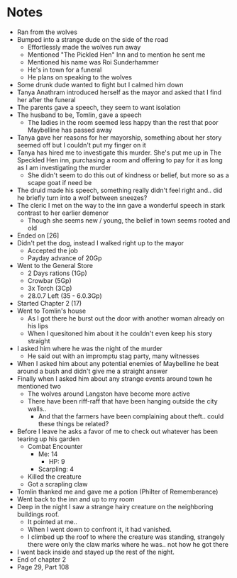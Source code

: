 # Notes
- Ran from the wolves
- Bumped into a strange dude on the side of the road
    - Effortlessly made the wolves run away
    - Mentioned "The Pickled Hen" Inn and to mention he sent me
    - Mentioned his name was Roi Sunderhammer
    - He's in town for a funeral
    - He plans on speaking to the wolves
- Some drunk dude wanted to fight but I calmed him down
- Tanya Anathram introduced herself as the mayor and asked that I find her after the funeral
- The parents gave a speech, they seem to want isolation
- The husband to be, Tomlin, gave a speech
    - The ladies in the room seemed less happy than the rest that poor Maybelline has passed away
- Tanya gave her reasons for her mayorship, something about her story seemed off but I couldn't put my finger on it
- Tanya has hired me to investigate this murder. She's put me up in The Speckled Hen inn, purchasing a room and offering to pay for it as long as I am investigating the murder
    - She didn't seem to do this out of kindness or belief, but more so as a scape goat if need be
- The druid made his speech, something really didn't feel right and.. did he briefly turn into a wolf between sneezes?
- The cleric I met on the way to the inn gave a wonderful speech in stark contrast to her earlier demenor
    - Though she seems new / young, the belief in town seems rooted and old
- Ended on [26]
- Didn't pet the dog, instead I walked right up to the mayor
    - Accepted the job
    - Payday advance of 20Gp
- Went to the General Store
    - 2 Days rations (1Gp)
    - Crowbar (5Gp)
    - 3x Torch (3Cp)
    - 28.0.7 Left (35 - 6.0.3Gp)
- Started Chapter 2 (17)
- Went to Tomlin's house
    - As I got there he burst out the door with another woman already on his lips
    - When I quesitoned him about it he couldn't even keep his story straight
- I asked him where he was the night of the murder
    - He said out with an impromptu stag party, many witnesses
- When I asked him about any potential enemies of Maybelline he beat around a bush and didn't give me a straight answer
- Finally when I asked him about any strange events around town he mentioned two
    - The wolves around Langston have become more active
    - There have been riff-raff that have been hanging outside the city walls..
        - And that the farmers have been complaining about theft.. could these things be related?
- Before I leave he asks a favor of me to check out whatever has been tearing up his garden
    - Combat Encounter
        - Me: 14
            - HP: 9
        - Scarpling: 4
    - Killed the creature
    - Got a scrapling claw
- Tomlin thanked me and gave me a potion (Philter of Rememberance)
- Went back to the inn and up to my room
- Deep in the night I saw a strange hairy creature on the neighboring buildings roof. 
    - It pointed at me..
    - When I went down to confront it, it had vanished.
    - I climbed up the roof to where the creature was standing, strangely there were only the claw marks where he was.. not how he got there
- I went back inside and stayed up the rest of the night.
- End of chapter 2
- Page 29, Part 108
